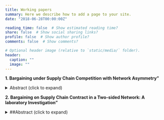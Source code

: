 ```yaml
---
title: Working papers
summary: Here we describe how to add a page to your site.
date: "2018-06-28T00:00:00Z"

reading_time: false  # Show estimated reading time?
share: false  # Show social sharing links?
profile: false  # Show author profile?
comments: false  # Show comments?

# Optional header image (relative to `static/media/` folder).
header:
  caption: ""
  image: ""
---
```


<strong>1. Bargaining under Supply Chain Competition with Network Asymmetry” </strong>

 <details class=abstract><summary markdown=span>Abstract (click to expand)</summary>
  
 ##
 We examine implications of retail level competition on supply contract negotiations
when retailers have asymmetric supplier bases. We represent the asymmetric supplier bases with
a two-retailer-two-supplier network in which one retailer has access to both suppliers and other
retailer has access to only one supplier. The retailers first negotiate supply contracts with their
suppliers to gain exclusive selling rights and then the retailers who manage to secure a contract
with a supplier choose their market prices. The asymmetric structure of supply network together
with retailer level competition dynamics determine the contract bargaining incentives of retailers
and suppliers. We find that supply chain network asymmetry can lead to a retail monopoly when
the suppliers’ products are sufficiently substitutable. Further, if the substitutability level continues
to rise, the retailer with larger supplier base gain benefits in contract agreement through negotiations.
We also show that total industry profits can be higher under asymmetric network structure
as compared to that under complete network structure. Overall, our research suggests that the
supply chain network structure can fundamentally impact firms’ contracting behaviors, and thus,
needs to be considered to better reflect the reality of contractual negotiation under competition.
</details>


<strong>2. Bargaining on Supply Chain Contract in a Two-sided Network: A laboratory Investigation” </strong>

 <details>
   <summary>##Abstract (click to expand) </summary>
  
 ## 
Abstract: This paper studies contract bargaining in two-sided supply chain networks where retailers
on the demand side order products from suppliers on the supply side and then sell to the
consumer market. In such a supply chain network, a retailer and a supplier need a business relationship
or ”link” to bargain and trade with each other, and the retailers may have heterogeneous
valuations on the products ordered from the supply partner. With both theoretical and behavioral
1studies, we reveal behavioral regularities on contract bargaining outcomes due to both network
structure and market value heterogeneity. We find that players who link with more potential partners
or who have more perceived values tend to earn more in contract bargaining procedure. We
develop a new behavioral theory, referred to as desperateness theory, to better capture and predict
the actual behaviors in the networked supply chain contract bargaining game.
</details>





